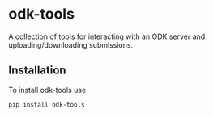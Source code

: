 # odk-tools
A collection of tools for interacting with an ODK server and uploading/downloading submissions.

## Installation 

To install odk-tools use 

```
pip install odk-tools
```
